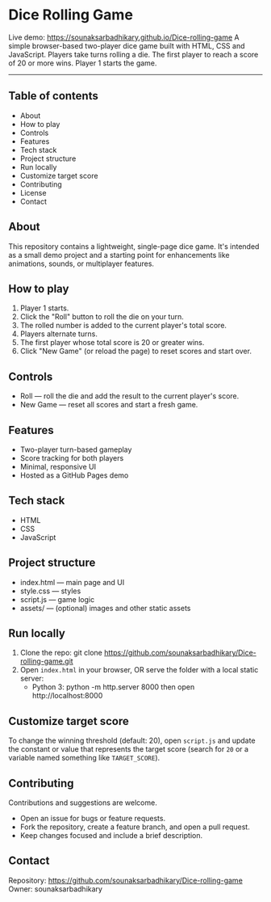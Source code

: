# Dice Rolling Game

Live demo: 
https://sounaksarbadhikary.github.io/Dice-rolling-game
A simple browser-based two-player dice game built with HTML, CSS and JavaScript. Players take turns rolling a die. The first player to reach a score of 20 or more wins. Player 1 starts the game.

---

## Table of contents
- About
- How to play
- Controls
- Features
- Tech stack
- Project structure
- Run locally
- Customize target score
- Contributing
- License
- Contact

## About
This repository contains a lightweight, single-page dice game. It's intended as a small demo project and a starting point for enhancements like animations, sounds, or multiplayer features.

## How to play
1. Player 1 starts.
2. Click the "Roll" button to roll the die on your turn.
3. The rolled number is added to the current player's total score.
4. Players alternate turns.
5. The first player whose total score is 20 or greater wins.
6. Click "New Game" (or reload the page) to reset scores and start over.

## Controls
- Roll — roll the die and add the result to the current player's score.
- New Game — reset all scores and start a fresh game.

## Features
- Two-player turn-based gameplay
- Score tracking for both players
- Minimal, responsive UI
- Hosted as a GitHub Pages demo

## Tech stack
- HTML
- CSS
- JavaScript

## Project structure
- index.html — main page and UI
- style.css — styles
- script.js — game logic
- assets/ — (optional) images and other static assets

## Run locally
1. Clone the repo:
   git clone https://github.com/sounaksarbadhikary/Dice-rolling-game.git
2. Open `index.html` in your browser, OR serve the folder with a local static server:
   - Python 3:
     python -m http.server 8000
     then open http://localhost:8000

## Customize target score
To change the winning threshold (default: 20), open `script.js` and update the constant or value that represents the target score (search for `20` or a variable named something like `TARGET_SCORE`).

## Contributing
Contributions and suggestions are welcome.
- Open an issue for bugs or feature requests.
- Fork the repository, create a feature branch, and open a pull request.
- Keep changes focused and include a brief description.


## Contact
Repository: https://github.com/sounaksarbadhikary/Dice-rolling-game  
Owner: sounaksarbadhikary
